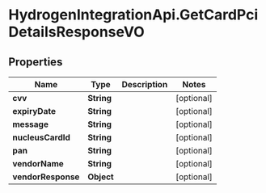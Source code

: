 # HydrogenIntegrationApi.GetCardPciDetailsResponseVO

## Properties
Name | Type | Description | Notes
------------ | ------------- | ------------- | -------------
**cvv** | **String** |  | [optional] 
**expiryDate** | **String** |  | [optional] 
**message** | **String** |  | [optional] 
**nucleusCardId** | **String** |  | [optional] 
**pan** | **String** |  | [optional] 
**vendorName** | **String** |  | [optional] 
**vendorResponse** | **Object** |  | [optional] 


